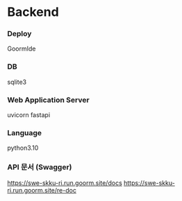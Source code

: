 # Backend

### Deploy
GoormIde

### DB
sqlite3

### Web Application Server
uvicorn
fastapi

### Language
python3.10

### API 문서 (Swagger)
https://swe-skku-ri.run.goorm.site/docs
https://swe-skku-ri.run.goorm.site/re-doc

